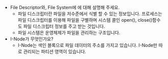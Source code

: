 - File Descriptor와, File System에 에 대해 설명해 주세요.
  - 파일 디스크립터란 파일을 저수준에서 식별 할 수 있는 정보입니다. 프로세스는 파일 디스크립터를 이용해 파일을 구별하며 시스템 콜인 open(), close()함수도 파일 디스크립터 정보를 주고 받는 것입니다.
  - 파일 시스템은 운영체제가 파일을 관리하는 구조입니다.
- I-Node가 무엇인가요?
  - I-Node는 색인 블록으로 파일 데이터의 주소를 가지고 있습니다. I-Node만 따로 관리되는 파티션 영역이 있습니다.